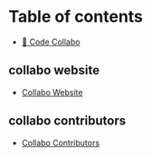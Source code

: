 # Table of contents

* [👋 Code Collabo](README.md)

## collabo website

* [Collabo Website](https://code-collabo.gitbook.io/docs/)

## collabo contributors

* [Collabo Contributors](https://github.com/code-collabo/.github#collabo-contributors)
